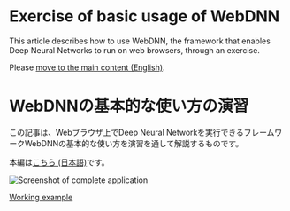 # Exercise of basic usage of WebDNN
This article describes how to use WebDNN, the framework that enables Deep Neural Networks to run on web browsers, through an exercise.

Please [move to the main content (English)](https://milhidaka.github.io/webdnn-exercise/).

# WebDNNの基本的な使い方の演習
この記事は、Webブラウザ上でDeep Neural Networkを実行できるフレームワークWebDNNの基本的な使い方を演習を通して解説するものです。

本編は[こちら (日本語)](https://milhidaka.github.io/webdnn-exercise/index_ja.html)です。

![Screenshot of complete application](https://raw.githubusercontent.com/milhidaka/webdnn-exercise/master/images/complete_screenshot.png)

[Working example](https://milhidaka.github.io/webdnn-exercise/answer/)
